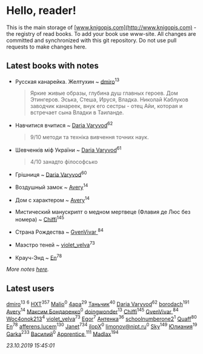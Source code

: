 # Hello, reader!
This is the main storage of [www.knigopis.com](http://www.knigopis.com) - the registry of read books.
To add your book use www-site. All changes are committed and synchronized with this git repository.
Do not use pull requests to make changes here.


## Latest books with notes
* Русская канарейка. Желтухин ~ [dmiro](users/571/5714115-vkontakte)<sup>13</sup>
    > Яркие живые образы, глубина душ главных героев. Дом Этингеров. Эська, Стеша, Ируся, Владка. Николай Каблуков заводчик канареек, внук его сестры - отец Айи, которая и встречает сына Владки в Таиланде.

* Навчитися вчитися ~ [Daria Varyvod](users/829/829893410524253-facebook)<sup>62</sup>
    > 9/10 методи та техніка вивчення точних наук.

* Шевченків міф України ~ [Daria Varyvod](users/829/829893410524253-facebook)<sup>61</sup>
    > 4/10 занадто філософсько

* Грішниця ~ [Daria Varyvod](users/829/829893410524253-facebook)<sup>60</sup>

* Воздушный замок ~ [Avery](users/567/56734832-yandex)<sup>14</sup>

* Дом с характером ~ [Avery](users/567/56734832-yandex)<sup>14</sup>

* Мистический манускрипт о медном мертвеце (Флавия де Люс без номера) ~ [Chiffi](users/105/105831994080785626680-google)<sup>145</sup>

* Страна Рождества ~ [GvenVivar ](users/158/158266434925901-facebook)<sup>84</sup>

* Маэстро теней ~ [violet_velva](users/116/116961712580551399099-google)<sup>73</sup>

* Крауч-Энд ~ [En](users/333/333646551-vkontakte)<sup>78</sup>


_More notes [here](latest_books_with_notes.md)._


## Latest users
[dmiro](users/571/5714115-vkontakte)<sup>13</sup> 
[](users/270/270444099499-odnoklassniki)<sup>6</sup> 
[HXT](users/100/100002563462782-facebook)<sup>357</sup> 
[Malio](users/111/111080157683628353417-google)<sup>0</sup> 
[4apa](users/117/117392596378069249667-google)<sup>29</sup> 
[Таньчик](users/209/2096581563762610-facebook)<sup>40</sup> 
[Daria Varyvod](users/829/829893410524253-facebook)<sup>62</sup> 
[borodach](users/157/15706320-vkontakte)<sup>191</sup> 
[Avery](users/567/56734832-yandex)<sup>14</sup> 
[Максим Бондаренко](users/182/18277571948146284542-mailru)<sup>0</sup> 
[doingwonder](users/108/108689364763869996762-google)<sup>13</sup> 
[Chiffi](users/105/105831994080785626680-google)<sup>145</sup> 
[GvenVivar ](users/158/158266434925901-facebook)<sup>84</sup> 
[Woc4onok213](users/103/103474005216004236389-google)<sup>4</sup> 
[violet_velva](users/116/116961712580551399099-google)<sup>73</sup> 
[Egor](users/166/166766907-vkontakte)<sup>7</sup> 
[Антенка](users/118/118158645037334943900-google)<sup>36</sup> 
[schoolnumberone2](users/290/290416271-vkontakte)<sup>1</sup> 
[Quaff](users/122/12267158-vkontakte)<sup>80</sup> 
[En](users/333/333646551-vkontakte)<sup>78</sup> 
[afferens.lucem](users/196/196071655-vkontakte)<sup>130</sup> 
[Janet](users/108/108113656204404967440-google)<sup>734</sup> 
[ilopX](users/544/544577919687420-facebook)<sup>0</sup> 
[limonov@nipt.ru](users/113/1130000039168707-yandex)<sup>0</sup> 
[Sky](users/118/118049897850017649660-google)<sup>149</sup> 
[Юлиания](users/693/69389439-vkontakte)<sup>19</sup> 
[Garka](users/115/115753719718250012620-google)<sup>233</sup> 
[Василий](users/146/146662199-vkontakte)<sup>0</sup> 
[Apprentice ](users/528/52821952-vkontakte)<sup>111</sup> 
[Madlax](users/158/158304782-vkontakte)<sup>194</sup> 


_23.10.2019 15:45:01_
